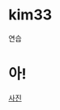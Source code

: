 # kim33
연습
# 아!
[사진](https://www.google.co.kr/imgres?imgurl=http%3A%2F%2Fstg.pcg.space%2Fsource%2F1%2F4%2F5%2F9%2F1%2F145919%2Forg.jpg&imgrefurl=http%3A%2F%2Fpcg.gg%2F52081&docid=x8LyGDJpVwlRuM&tbnid=fMoaqGs-jJWAyM%3A&w=738&h=288&bih=971&biw=1920&ved=0ahUKEwjNg-mv3t3OAhUMNpQKHRPEBPUQMwgkKAgwCA&iact=mrc&uact=8)
